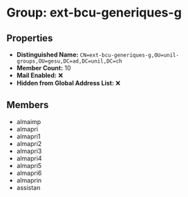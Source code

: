 # Group: ext-bcu-generiques-g

## Properties

- **Distinguished Name:** `CN=ext-bcu-generiques-g,OU=unil-groups,OU=gesu,DC=ad,DC=unil,DC=ch`
- **Member Count:** 10
- **Mail Enabled:** ❌
- **Hidden from Global Address List:** ❌

## Members

- almaimp
- almapri
- almapri1
- almapri2
- almapri3
- almapri4
- almapri5
- almapri6
- almaprin
- assistan
